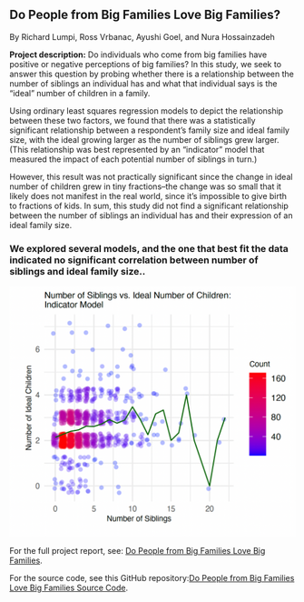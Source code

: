 ## Do People from Big Families Love Big Families?

By Richard Lumpi, Ross Vrbanac, Ayushi Goel, and Nura Hossainzadeh

**Project description:** Do individuals who come from big families have positive or negative perceptions of big families? In this study, we seek to answer this question by probing whether there is a relationship between the number of siblings an individual has and what that individual says is the “ideal” number of children in a family. 

Using ordinary least squares regression models to depict the relationship between these two factors, we found that there was a statistically significant relationship between a respondent’s family size and ideal family size, with the ideal growing larger as the number of siblings grew larger. (This relationship was best represented by an “indicator” model that measured the impact of each potential number of siblings in turn.)  

However, this result was not practically significant since the change in ideal number of children grew in tiny fractions–the change was so small that it likely does not manifest in the real world, since it’s impossible to give birth to fractions of kids. In sum, this study did not find a significant relationship between the number of siblings an individual has and their expression of an ideal family size. 

### We explored several models, and the one that best fit the data indicated no significant correlation between number of siblings and ideal family size.. 

<img src="images/indicator_model_big_families.png?raw=true"/>

For the full project report, see: [Do People from Big Families Love Big Families](/pdf/Nura_edits_203_big_families_writeup.pdf).

For the source code, see this GitHub repository:[Do People from Big Families Love Big Families Source Code](https://github.com/nuraalia/big_families).
